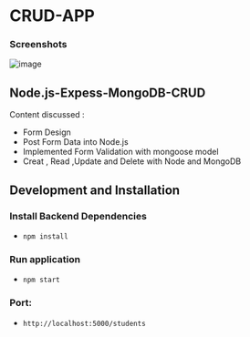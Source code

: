 # CRUD-APP

### Screenshots
![image](https://user-images.githubusercontent.com/60548718/98434409-3e589080-20f5-11eb-968a-f890273f8115.png)

## Node.js-Expess-MongoDB-CRUD

Content discussed :

- Form Design
- Post Form Data into Node.js
- Implemented Form Validation with mongoose model
- Creat , Read ,Update and Delete with Node and MongoDB

## Development and Installation

### Install Backend Dependencies
- `npm install`

### Run application
- `npm start`

### Port:
- `http://localhost:5000/students`

